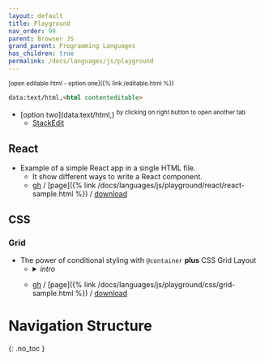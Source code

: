```yaml
---
layout: default
title: Playground
nav_order: 99
parent: Browser JS
grand_parent: Programming Languages
has_children: true
permalink: /docs/languages/js/playground
---
```


<sub>[open editable html - option one]({% link /editable.html %})</sub>
```html
data:text/html,<html contenteditable>
```
- [option two](data:text/html,<html contenteditable>) <sup>by clicking on right button to open another tab</sup>
  - [StackEdit](https://stackedit.io/)

## React

- Example of a simple React app in a single HTML file.
  - It show different ways to write a React component.
  - [gh](...) / [page]({% link /docs/languages/js/playground/react/react-sample.html %}) / [download](...)

## CSS

### Grid

- The power of conditional styling with `@container` **plus** CSS Grid Layout
  - <details markdown="block"> <summary> <i>intro</i> </summary>
     
    The `@container` CSS at-rule applies styles based on specific conditions.
    It allows you to define a condition group rule that filters style
    declarations and applies them to a containment context only when the
    condition is met.
    - Here's how it works:
      - Style declarations are evaluated based on a defined condition.
      - When the condition is true, the styles are applied to the container.
      - The condition is re-evaluated whenever the container's size or value changes.
     
    By using `@container`, you can create dynamic and responsive layouts that
    adapt to different conditions, making your web development process more
    efficient and effective.
      
    </details>
  - [gh](...) / [page]({% link /docs/languages/js/playground/css/grid-sample.html %}) / [download](...)


# Navigation Structure
{: .no_toc }

